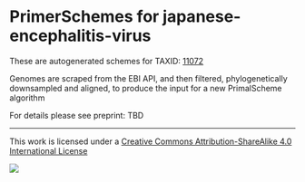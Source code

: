 # PrimerSchemes for japanese-encephalitis-virus

These are autogenerated schemes for TAXID: [11072](https://www.ncbi.nlm.nih.gov/Taxonomy/Browser/wwwtax.cgi?mode=Info&id=11072&lvl=3&lin=f&keep=1&srchmode=1&unlock)

Genomes are scraped from the EBI API, and then filtered, phylogenetically downsampled and aligned, to produce the input for a new PrimalScheme algorithm

For details please see preprint: TBD

------------------------------------------------------------------------

This work is licensed under a [Creative Commons Attribution-ShareAlike 4.0 International License](http://creativecommons.org/licenses/by-sa/4.0/) 

![](https://i.creativecommons.org/l/by-sa/4.0/88x31.png)